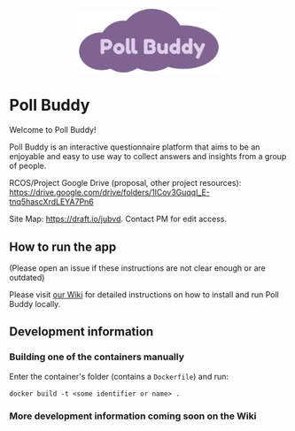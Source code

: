<p align="center">
  <img src="https://github.com/PollBuddy/Resources/raw/main/Branding/Poll%20Buddy%20Logo.png" width="50%" title="Poll Buddy Logo">
</p>

# Poll Buddy
Welcome to Poll Buddy!

Poll Buddy is an interactive questionnaire platform that aims to be an enjoyable and easy to use way to collect answers and insights from a group of people.

RCOS/Project Google Drive (proposal, other project resources): https://drive.google.com/drive/folders/1lCov3Guqql_E-tnq5hascXrdLEYA7Pn6

Site Map: https://draft.io/jubvd. Contact PM for edit access.

## How to run the app

(Please open an issue if these instructions are not clear enough or are outdated)

Please visit [our Wiki](https://github.com/PollBuddy/PollBuddy/wiki/Installation-Instructions) for detailed instructions on how to install and run Poll Buddy locally.

## Development information

### Building one of the containers manually
Enter the container's folder (contains a `Dockerfile`) and run:
```
docker build -t <some identifier or name> .
```

### More development information coming soon on the Wiki
